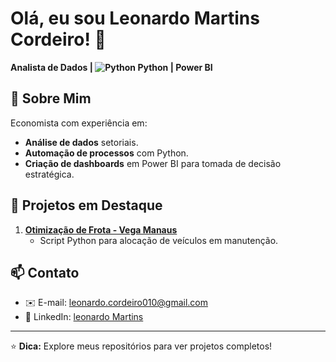 # Olá, eu sou Leonardo Martins Cordeiro! 👋

**Analista de Dados | ![Python](https://img.shields.io/badge/Python-3776AB?style=for-the-badge&logo=python&logoColor=white) Python | Power BI**

## 🚀 Sobre Mim
Economista com experiência em:
- **Análise de dados** setoriais.
- **Automação de processos** com Python.
- **Criação de dashboards** em Power BI para tomada de decisão estratégica.


## 📂 Projetos em Destaque
1. **[Otimização de Frota - Vega Manaus](link_do_repositorio)**  
   - Script Python para alocação de veículos em manutenção.

## 📫 Contato
- ✉️ E-mail: [leonardo.cordeiro010@gmail.com](mailto:leonardo.cordeiro010@gmail.com)
- 🔗 LinkedIn: [leonardo Martins](www.linkedin.com/in/leonardo-martins-444910184)

---

⭐ **Dica:** Explore meus repositórios para ver projetos completos!
